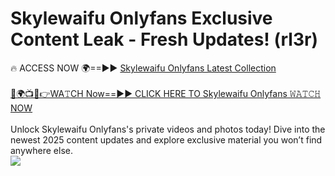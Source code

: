 # Skylewaifu Onlyfans Exclusive Content Leak - Fresh Updates! (rl3r)

🔥 ACCESS NOW 🌍==►► <a href="https://tinyurl.com/kvy9nzfs" rel="nofollow">Skylewaifu Onlyfans Latest Collection</a>
<br><br>
[🔴🌍📺📱👉WA𝚃CH Now==►► CLICK HERE TO Skylewaifu Onlyfans 𝚆𝙰𝚃𝙲𝙷 NOW](https://tinyurl.com/kvy9nzfs)
<br><br>
Unlock Skylewaifu Onlyfans's private videos and photos today! Dive into the newest 2025 content updates and explore exclusive material you won’t find anywhere else.
<br>
<a href="https://tinyurl.com/kvy9nzfs" rel="nofollow" data-target="animated-image.originalLink"><img src="https://camo.githubusercontent.com/8a4f000d20f83aca3bf7ec5f350d767afa0574a8a352519fd8cfa583a6f93a33/68747470733a2f2f692e696d6775722e636f6d2f644a486b345a712e676966" data-canonical-src="https://i.imgur.com/dJHk4Zq.gif" style="max-width: 100%; display: inline-block;" data-target="animated-image.originalImage"></a>
<br>
